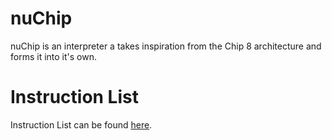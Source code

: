 # nuChip
nuChip is an interpreter a takes inspiration from the Chip 8 architecture and forms it into it's own.

# Instruction List
Instruction List can be found [here](https://github.com/GamingMadster/nuChip/blob/main/Instruction%20List/Instructions.MD).
